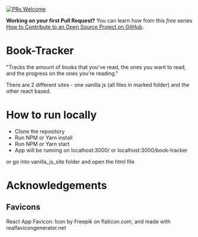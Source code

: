 [![PRs Welcome](https://img.shields.io/badge/PRs-welcome-brightgreen.svg?style=flat-square)](http://makeapullrequest.com)

**Working on your first Pull Request?** You can learn how from this *free* series [How to Contribute to an Open Source Project on GitHub](https://egghead.io/series/how-to-contribute-to-an-open-source-project-on-github).

# Book-Tracker

"Tracks the amount of books that you've read, the ones you want to read, and the progress on the ones you're reading."

There are 2 different sites - one vanilla js (all files in marked folder) and the other react based.

# How to run locally

- Clone the repository
- Run NPM or Yarn install
- Run NPM or Yarn start
- App will be running on localhost:3000/ or localhost:3000/book-tracker

or go into vanilla_js_site folder and open the html file


# Acknowledgements
## Favicons
React App Favicon: Icon by Freepik on flaticon.com, and made with realfavicongenerator.net